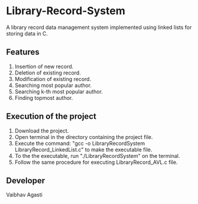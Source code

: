 # Library-Record-System
A library record data management system implemented using linked lists for storing data in C.
## Features
1. Insertion of new record.
2. Deletion of existing record.
3. Modification of existing record.
4. Searching most popular author.
5. Searching k-th most popular author.
6. Finding topmost author.
## Execution of the project
1. Download the project.
2. Open terminal in the directory containing the project file.
3. Execute the command: "gcc -o LibraryRecordSystem LibraryRecord_LinkedList.c" to make the executable file.
4. To the the executable, run "./LibraryRecordSystem" on the terminal.
5. Follow the same procedure for executing LibraryRecord_AVL.c file.
## Developer
Vaibhav Agasti
